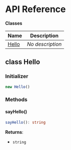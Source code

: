 # API Reference

**Classes**

Name|Description
----|-----------
[Hello](#cdk-pipelines-github-hello)|*No description*



## class Hello  <a id="cdk-pipelines-github-hello"></a>




### Initializer




```ts
new Hello()
```



### Methods


#### sayHello() <a id="cdk-pipelines-github-hello-sayhello"></a>



```ts
sayHello(): string
```


__Returns__:
* <code>string</code>



